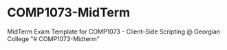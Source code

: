 # COMP1073-MidTerm

MidTerm Exam Template for COMP1073 - Client-Side Scripting @ Georgian College
"# COMP1073-Midterm" 
